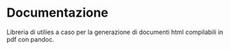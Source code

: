 # Documentazione

Libreria di utilies a caso per la generazione di documenti html compilabili in pdf con pandoc.
